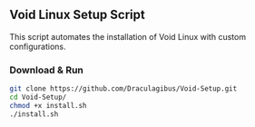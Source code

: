 ## Void Linux Setup Script

This script automates the installation of Void Linux with custom configurations.

### Download & Run

```bash
git clone https://github.com/Draculagibus/Void-Setup.git
cd Void-Setup/
chmod +x install.sh
./install.sh
